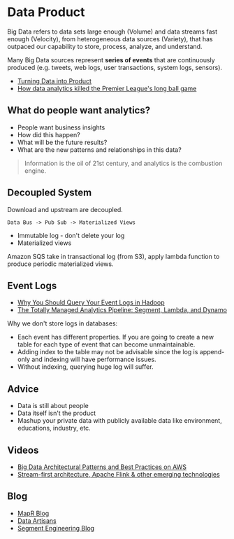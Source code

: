 # Data Product

Big Data refers to data sets large enough (Volume) and data streams fast enough (Velocity), from heterogeneous data sources (Variety), that has outpaced our capability to store, process, analyze, and understand.

Many Big Data sources represent **series of events** that are continuously produced (e.g. tweets, web logs, user transactions, system logs, sensors).

* [Turning Data into Product](http://www.juiceanalytics.com/writing/turning-data-into-product)
* [How data analytics killed the Premier League's long ball game](https://www.wired.co.uk/article/premier-league-stats-football-analytics-prozone-gegenpressing-tiki-taka)

## What do people want analytics?

* People want business insights
* How did this happen?
* What will be the future results?
* What are the new patterns and relationships in this data?

> Information is the oil of 21st century, and analytics is the combustion engine.

## Decoupled System

Download and upstream are decoupled.

```
Data Bus -> Pub Sub -> Materialized Views
```

* Immutable log - don't delete your log
* Materialized views

Amazon SQS take in transactional log (from S3), apply lambda function to produce periodic materialized views.

## Event Logs

* [Why You Should Query Your Event Logs in Hadoop](http://querytreeapp.com/blog/querying-your-event-logs-in-hadoop/)
* [The Totally Managed Analytics Pipeline: Segment, Lambda, and Dynamo](https://segment.com/blog/the-totally-managed-analytics-pipeline/)

Why we don't store logs in databases:

* Each event has different properties. If you are going to create a new table for each type of event that can become unmaintainable.
* Adding index to the table may not be advisable since the log is append-only and indexing will have performance issues.
* Without indexing, querying huge log will suffer.

## Advice

* Data is still about people
* Data itself isn't the product
* Mashup your private data with publicly available data like environment, educations, industry, etc.

## Videos

* [Big Data Architectural Patterns and Best Practices on AWS](https://www.youtube.com/watch?v=RNrsIlweCno)
* [Stream-first architecture, Apache Flink & other emerging technologies](https://www.youtube.com/watch?v=ljDTXdqej9Q)

## Blog

* [MapR Blog](https://mapr.com/blog/)
* [Data Artisans](https://data-artisans.com/blog)
* [Segment Engineering Blog](https://segment.com/blog/categories/engineering/)